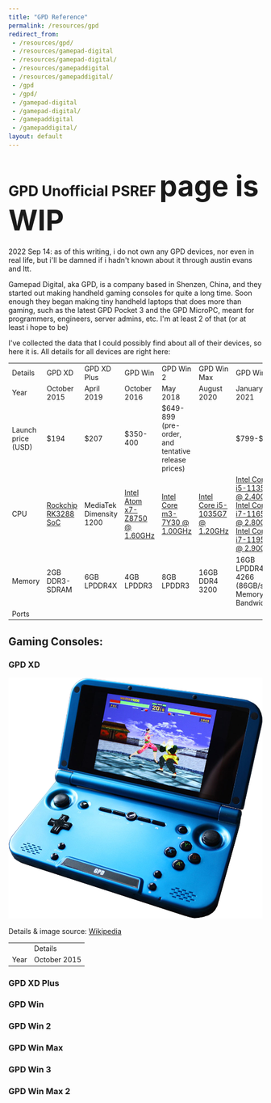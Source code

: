```yaml
---
title: "GPD Reference"
permalink: /resources/gpd
redirect_from: 
 - /resources/gpd/
 - /resources/gamepad-digital
 - /resources/gamepad-digital/
 - /resources/gamepaddigital
 - /resources/gamepaddigital/
 - /gpd
 - /gpd/
 - /gamepad-digital
 - /gamepad-digital/
 - /gamepaddigital
 - /gamepaddigital/
layout: default
---
```


# GPD Unofficial PSREF <span style="font-size: 200%;">page is WIP</span>

<timestamp>2022 Sep 14</timestamp>: as of this writing, i do not own any GPD devices, nor even in real life, but i'll be damned if i hadn't known about it through austin evans and ltt.

Gamepad Digital, aka GPD, is a company based in Shenzen, China, and they started out making handheld gaming consoles for quite a long time. Soon enough they began making tiny handheld laptops that does more than gaming, such as the latest GPD Pocket 3 and the GPD MicroPC, meant for programmers, engineers, server admins, etc. I'm at least 2 of that (or at least i hope to be)

I've collected the data that I could possibly find about all of their devices, so here it is. All details for all devices are right here:

<table>
    <tr>
        <td>Details</td>
        <td>GPD XD</td>
        <td>GPD XD Plus</td>
        <td>GPD Win</td>
        <td>GPD Win 2</td>
        <td>GPD Win Max</td>
        <td>GPD Win 3</td>
    </tr>
    <tr>
        <td>Year</td>
        <td>October 2015</td>
        <td>April 2019</td>
        <td>October 2016</td>
        <td>May 2018</td>
        <td>August 2020</td>
        <td>January 2021</td>
    </tr>
    <tr>
        <td>Launch price (USD)</td>
        <td>$194</td>
        <td>$207</td>
        <td>$350-400</td>
        <td>$649-899 (pre-order, and tentative release prices)</td>
        <td></td>
        <td>$799-$899 </td>
        <td></td>
    </tr>
    <tr>
        <td>CPU</td>
        <td><a href="https://www.cpubenchmark.net/cpu.php?cpu=Rockchip+RK3288">Rockchip RK3288 SoC</a></td>
        <td>MediaTek Dimensity 1200</td>
        <td><a href="https://www.cpubenchmark.net/cpu.php?cpu=Intel+Atom+x7-Z8750+%40+1.60GHz">Intel Atom x7-Z8750 @ 1.60GHz</a></td>
        <td><a href="https://www.cpubenchmark.net/cpu.php?cpu=Intel+Core+m3-7Y30+%40+1.00GHz">Intel Core m3-7Y30 @ 1.00GHz</a></td>
        <td><a href="https://www.cpubenchmark.net/cpu.php?cpu=Intel+Core+i5-1035G7+%40+1.20GHz">Intel Core i5-1035G7 @ 1.20GHz</a></td>
        <td><a href="https://www.cpubenchmark.net/cpu.php?cpu=Intel+Core+i5-1135G7+%40+2.40GHz">Intel Core i5-1135G7 @ 2.40GHz</a>, <a href="https://www.cpubenchmark.net/cpu.php?cpu=Intel+Core+i7-1165G7+%40+2.80GHz">Intel Core i7-1165G7 @ 2.80GHz</a>, <a href="https://www.cpubenchmark.net/cpu.php?cpu=Intel+Core+i7-1195G7+%40+2.90GHz">Intel Core i7-1195G7 @ 2.90GHz</a></td>
    </tr>
    <tr>
        <td>Memory</td>
        <td>2GB DDR3-SDRAM</td>
        <td>6GB LPDDR4X</td>
        <td>4GB LPDDR3</td>
        <td>8GB LPDDR3</td>
        <td>16GB DDR4 3200</td>
        <td>16GB LPDDR4x 4266 (86GB/s Memory Bandwidth)</td>
    </tr>
    <tr>
        <td>Ports</td>
    </tr>
</table>

## Gaming Consoles:

### GPD XD

<img src="https://raw.githubusercontent.com/arialhamed/static/main/images/resources/gpd/GPD_XD_running_Virtua_Fighter_2_(uoYabause_emulator).png">

Details & image source: <a href="https://en.wikipedia.org/wiki/GPD_XD">Wikipedia</a>

<table>
    <tr>
        <td> </td>
        <td>Details</td>
    </tr>
    <tr>
        <td>Year</td>
        <td>October 2015</td>
    </tr>
</table>

### GPD XD Plus

### GPD Win 

### GPD Win 2

### GPD Win Max

### GPD Win 3

### GPD Win Max 2